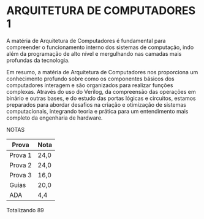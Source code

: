 # ARQUITETURA DE COMPUTADORES 1

A matéria de Arquitetura de Computadores é fundamental para compreender o funcionamento interno dos sistemas de computação, indo além da programação de alto nível e mergulhando nas camadas mais profundas da tecnologia.

Em resumo, a matéria de Arquitetura de Computadores nos proporciona um conhecimento profundo sobre como os componentes básicos dos computadores interagem e são organizados para realizar funções complexas. Através do uso do Verilog, da compreensão das operações em binário e outras bases, e do estudo das portas lógicas e circuitos, estamos preparados para abordar desafios na criação e otimização de sistemas computacionais, integrando teoria e prática para um entendimento mais completo da engenharia de hardware.

NOTAS


| Prova   | Nota    | 
|---------|---------|
| Prova 1 | 24,0    | 
| Prova 2 | 24,0    |
| Prova 3 | 16,0    |
| Guias   | 20,0    |
| ADA     | 4,4     |

Totalizando 89
